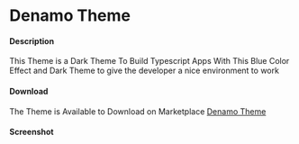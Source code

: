 # Denamo Theme

#### Description
This Theme is a Dark Theme To Build Typescript Apps With This Blue Color Effect and Dark Theme to give the developer a nice environment to work

#### Download
The Theme is Available to Download on Marketplace
[Denamo Theme](https://marketplace.visualstudio.com/manage/publishers/yazantarifi/extensions/denamo/hub?_a=acquisition)

#### Screenshot

[](https://user-images.githubusercontent.com/29167110/93529777-57ad3f80-f8f1-11ea-9d1a-103c8bbc93ab.jpg)
